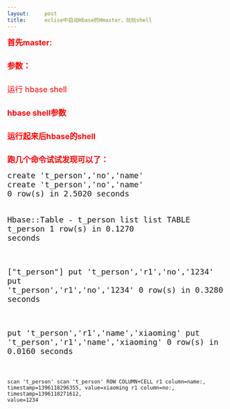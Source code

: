 ```yaml
---
layout:     post
title:      eclise中启动Hbase的Hmaster，玩玩shell
---
```

<div id="article_content" class="article_content clearfix csdn-tracking-statistics" data-pid="blog" data-mod="popu_307" data-dsm="post">
								            <link rel="stylesheet" href="https://csdnimg.cn/release/phoenix/template/css/ck_htmledit_views-f76675cdea.css">
						<div class="htmledit_views" id="content_views">
                
<p><span style="font-size:18px;color:#ff0000;"><strong>首先master:</strong></span></p>
<p><span style="font-size:18px;"><img src="https://img-blog.csdn.net/20140330024337203?watermark/2/text/aHR0cDovL2Jsb2cuY3Nkbi5uZXQvbHV5ZWUyMDEw/font/5a6L5L2T/fontsize/400/fill/I0JBQkFCMA==/dissolve/70/gravity/SouthEast" alt=""><br></span></p>
<p><span style="font-size:18px;color:#ff0000;"><strong>参数：</strong></span></p>
<p><span style="font-size:18px;"><img src="https://img-blog.csdn.net/20140330024405609?watermark/2/text/aHR0cDovL2Jsb2cuY3Nkbi5uZXQvbHV5ZWUyMDEw/font/5a6L5L2T/fontsize/400/fill/I0JBQkFCMA==/dissolve/70/gravity/SouthEast" alt=""><br></span></p>
<p><span style="font-size:18px;color:#ff0000;">运行 hbase shell</span></p>
<p><span style="font-size:18px;"><img src="https://img-blog.csdn.net/20140330024435390?watermark/2/text/aHR0cDovL2Jsb2cuY3Nkbi5uZXQvbHV5ZWUyMDEw/font/5a6L5L2T/fontsize/400/fill/I0JBQkFCMA==/dissolve/70/gravity/SouthEast" alt=""><br></span></p>
<p><span style="font-size:18px;color:#ff0000;"><strong>hbase shell参数</strong></span></p>
<p><span style="font-size:18px;"><img src="https://img-blog.csdn.net/20140330024525468?watermark/2/text/aHR0cDovL2Jsb2cuY3Nkbi5uZXQvbHV5ZWUyMDEw/font/5a6L5L2T/fontsize/400/fill/I0JBQkFCMA==/dissolve/70/gravity/SouthEast" alt=""><br></span></p>
<p><span style="font-size:18px;color:#ff0000;"><strong>运行起来后hbase的shell</strong></span></p>
<p><span style="font-size:18px;"><img src="https://img-blog.csdn.net/20140330024941640?watermark/2/text/aHR0cDovL2Jsb2cuY3Nkbi5uZXQvbHV5ZWUyMDEw/font/5a6L5L2T/fontsize/400/fill/I0JBQkFCMA==/dissolve/70/gravity/SouthEast" alt=""><br></span></p>
<p><span style="font-size:18px;"><span style="color:#ff0000;"><strong>跑几个命令试试发现可以了：</strong></span><br></span></p>
<p></p>
<pre><code class="language-html"><span style="font-size:18px;">create 't_person','no','name'
create 't_person','no','name'
0 row(s) in 2.5020 seconds


Hbase::Table - t_person
list
list
TABLE
t_person
1 row(s) in 0.1270 seconds


["t_person"]
put 't_person','r1','no','1234'
put 't_person','r1','no','1234'
0 row(s) in 0.3280 seconds


put 't_person','r1','name','xiaoming'
put 't_person','r1','name','xiaoming'
0 row(s) in 0.0160 seconds


scan 't_person'
scan 't_person'
ROW  COLUMN+CELL
 r1 column=name:, timestamp=1396118296355, value=xiaoming
 r1 column=no:, timestamp=1396118271612, value=1234</span></code></pre><span style="font-size:18px;"><br><br></span>
<p></p>
<span style="font-size:18px;"><br><br></span>
<p></p>
            </div>
                </div>
